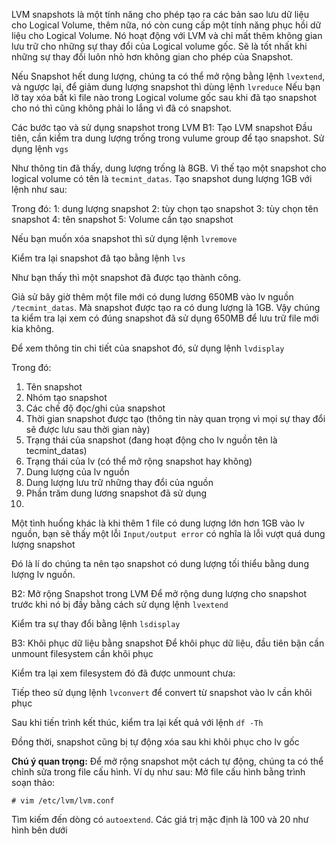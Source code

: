 LVM snapshots là một tính năng cho phép tạo ra các bản sao lưu dữ liệu cho Logical Volume, thêm nữa, nó còn cung cấp một tính năng phục hồi dữ liệu cho Logical Volume.
Nó hoạt động với LVM và chỉ mất thêm không gian lưu trữ cho những sự thay đổi của Logical volume gốc. Sẽ là tốt nhất khi những sự thay đổi luôn nhỏ hơn không gian cho phép của Snapshot.
<img src="">

Nếu Snapshot hết dung lượng, chúng ta có thể mở rộng bằng lệnh `lvextend`, và ngược lại, để giảm dung lượng snapshot thì dùng lệnh `lvreduce`
Nếu bạn lỡ tay xóa bất kì file nào trong Logical volume gốc sau khi đã tạo snapshot cho nó thì cũng không phải lo lắng vì đã có snapshot.

Các bước tạo và sử dụng snapshot trong LVM
B1: Tạo LVM snapshot
Đầu tiên, cần kiểm tra dung lượng trống trong vulume group để tạo snapshot. Sử dụng lệnh `vgs`
<img src="">

Như thông tin đã thấy, dung lượng trống là 8GB. Vì thế tạo một snapshot cho logical volume có tên là `tecmint_datas`. Tạo snapshot dung lượng 1GB với lệnh như sau:
<img src="">

Trong đó:
1: dung lượng snapshot
2: tùy chọn tạo snapshot
3: tùy chọn tên snapshot
4: tên snapshot
5: Volume cần tạo snapshot

Nếu bạn muốn xóa snapshot thì sử dụng lệnh `lvremove`
<img src="">

Kiểm tra lại snapshot đã tạo bằng lệnh `lvs`
<img src="">

Như bạn thấy thì một snapshot đã được tạo thành công.
<img src="">

Giả sử bây giờ thêm một file mới có dung lương 650MB vào lv nguồn `/tecmint_datas`. Mà snapshot được tạo ra có dung 
lượng là 1GB. Vậy chúng ta kiểm tra lại xem có đúng snapshot đã sử dụng 650MB để lưu trữ file mới kia không.
<img src="">

Để xem thông tin chi tiết của snapshot đó, sử dụng lệnh `lvdisplay`
<img src="">

Trong đó:
1. Tên snapshot
2. Nhóm tạo snapshot
3. Các chế độ đọc/ghi của snapshot
4. Thời gian snapshot được tạo (thông tin này quan trọng vì mọi sự thay đổi sẽ được lưu sau thời gian này)
5. Trạng thái của snapshot (đang hoạt động cho lv nguồn tên là tecmint_datas)
6. Trạng thái của lv (có thể mở rộng snapshot hay không)
7. Dung lượng của lv nguồn
8. Dung lượng lưu trữ những thay đổi của nguồn
9. Phần trăm dung lương snapshot đã sử dụng
10.

Một tình huống khác là khi thêm 1 file có dung lượng lớn hơn 1GB vào lv nguồn, bạn sẽ thấy một lỗi `Input/output error`
có nghĩa là lỗi vượt quá dung lượng snapshot
<img src="">

Đó là lí do chúng ta nên tạo snapshot có dung lượng tối thiểu bằng dung lượng lv nguồn.

B2: Mở rộng Snapshot trong LVM
Để mở rộng dung lượng cho snapshot trước khi nó bị đầy bằng cách sử dụng lệnh `lvextend`
<img src="">

Kiểm tra sự thay đổi bằng lệnh `lsdisplay`
<img src="">

B3: Khôi phục dữ liệu bằng snapshot
Để khôi phục dữ liệu, đầu tiên bận cần unmount filesystem cần khôi phục
<img src="">

Kiểm tra lại xem filesystem đó đã được unmount chưa:
<img src="">

Tiếp theo sử dụng lệnh `lvconvert` để convert từ snapshot vào lv cần khôi phục
<img src="">

Sau khi tiến trình kết thúc, kiểm tra lại kết quả với lệnh `df -Th`
<img src="">

Đồng thời, snapshot cũng bị tự động xóa sau khi khôi phục cho lv gốc
<img src="">

**Chú ý quan trọng:** Để mở rộng snapshot một cách tự động, chúng ta có thể chỉnh sửa trong file cấu hình. Ví dụ như sau:
Mở file cấu hình bằng trình soạn thảo:

`# vim /etc/lvm/lvm.conf`

Tìm kiếm đến dòng có `autoextend`. Các giá trị mặc định là 100 và 20 như hình bên dưới
<img src="">
